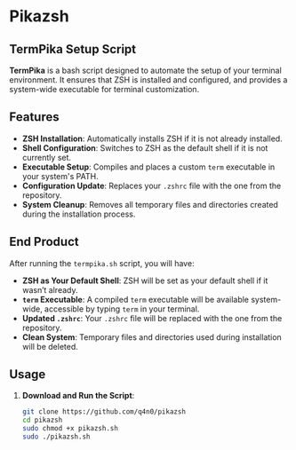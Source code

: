 # Pikazsh
## TermPika Setup Script

**TermPika** is a bash script designed to automate the setup of your terminal environment. It ensures that ZSH is installed and configured, and provides a system-wide executable for terminal customization.

## Features

- **ZSH Installation**: Automatically installs ZSH if it is not already installed.
- **Shell Configuration**: Switches to ZSH as the default shell if it is not currently set.
- **Executable Setup**: Compiles and places a custom `term` executable in your system's PATH.
- **Configuration Update**: Replaces your `.zshrc` file with the one from the repository.
- **System Cleanup**: Removes all temporary files and directories created during the installation process.

## End Product

After running the `termpika.sh` script, you will have:

- **ZSH as Your Default Shell**: ZSH will be set as your default shell if it wasn’t already.
- **`term` Executable**: A compiled `term` executable will be available system-wide, accessible by typing `term` in your terminal.
- **Updated `.zshrc`**: Your `.zshrc` file will be replaced with the one from the repository.
- **Clean System**: Temporary files and directories used during installation will be deleted.

## Usage

1. **Download and Run the Script**:
   ```bash
   git clone https://github.com/q4n0/pikazsh
   cd pikazsh
   sudo chmod +x pikazsh.sh
   sudo ./pikazsh.sh
